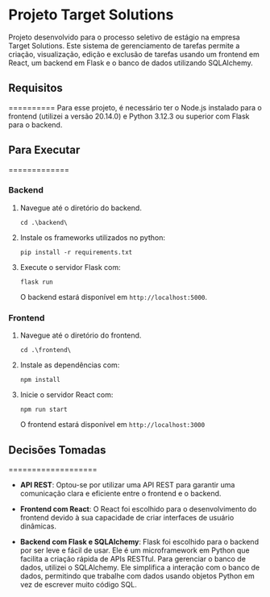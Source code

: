 # Projeto Target Solutions

Projeto desenvolvido para o processo seletivo de estágio na empresa Target Solutions. Este sistema de gerenciamento de tarefas permite a criação, visualização, edição e exclusão de tarefas usando um frontend em React, um backend em Flask e o banco de dados utilizando SQLAlchemy.

## Requisitos
==========
Para esse projeto, é necessário ter o Node.js instalado para o frontend (utilizei a versão 20.14.0) e Python 3.12.3 ou superior com Flask para o backend.

## Para Executar
=============
### Backend

1. Navegue até o diretório do backend.

    `cd .\backend\`

2. Instale os frameworks utilizados no python:

    `pip install -r requirements.txt`

2. Execute o servidor Flask com:

    `flask run`

   O backend estará disponível em `http://localhost:5000`.

### Frontend

1. Navegue até o diretório do frontend.

    `cd .\frontend\`

2. Instale as dependências com:

    `npm install`

3. Inicie o servidor React com:

    `npm run start`

   O frontend estará disponível em `http://localhost:3000`


## Decisões Tomadas
===================
- **API REST**: Optou-se por utilizar uma API REST para garantir uma comunicação clara e eficiente entre o frontend e o backend.

- **Frontend com React**: O React foi escolhido para o desenvolvimento do frontend devido à sua capacidade de criar interfaces de usuário dinâmicas.

- **Backend com Flask e SQLAlchemy**: Flask foi escolhido para o backend por ser leve e fácil de usar. Ele é um microframework em Python que facilita a criação rápida de APIs RESTful. Para gerenciar o banco de dados, utilizei o SQLAlchemy. Ele simplifica a interação com o banco de dados, permitindo que trabalhe com dados usando objetos Python em vez de escrever muito código SQL.